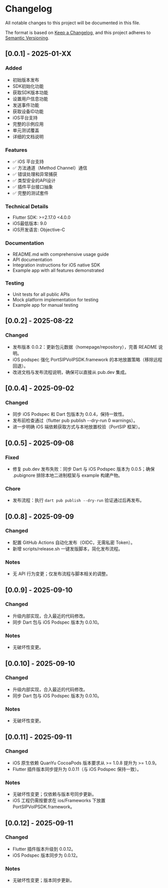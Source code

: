 # Changelog

All notable changes to this project will be documented in this file.

The format is based on [Keep a Changelog](https://keepachangelog.com/en/1.0.0/),
and this project adheres to [Semantic Versioning](https://semver.org/spec/v2.0.0/).

## [0.0.1] - 2025-01-XX

### Added
- 初始版本发布
- SDK初始化功能
- 获取SDK版本功能
- 设置用户信息功能
- 发送事件功能
- 获取设备ID功能
- iOS平台支持
- 完整的示例应用
- 单元测试覆盖
- 详细的文档说明

### Features
- ✅ iOS 平台支持
- ✅ 方法通道（Method Channel）通信
- ✅ 错误处理和异常捕获
- ✅ 类型安全的API设计
- ✅ 插件平台接口抽象
- ✅ 完整的测试套件

### Technical Details
- Flutter SDK: >=2.17.0 <4.0.0
- iOS最低版本: 9.0
- iOS开发语言: Objective-C

### Documentation
- README.md with comprehensive usage guide
- API documentation
- Integration instructions for iOS native SDK
- Example app with all features demonstrated

### Testing
- Unit tests for all public APIs
- Mock platform implementation for testing
- Example app for manual testing


## [0.0.2] - 2025-08-22

### Changed
- 发布版本 0.0.2：更新包元数据（homepage/repository），完善 README 说明。 
- iOS podspec 强化 PortSIPVoIPSDK.framework 的本地放置策略（移除远程回退）。 
- 改进文档与发布流程说明，确保可以直接从 pub.dev 集成。

## [0.0.4] - 2025-09-02

### Changed
- 同步 iOS Podspec 和 Dart 包版本为 0.0.4，保持一致性。
- 发布前检查通过（flutter pub publish --dry-run 0 warnings）。
- 进一步明确 iOS 端依赖获取方式与本地放置校验（PortSIP 框架）。

## [0.0.5] - 2025-09-08

### Fixed
- 修复 pub.dev 发布失败：同步 Dart 与 iOS Podspec 版本为 0.0.5；确保 .pubignore 排除本地二进制框架与 example 构建产物。

### Chore
- 发布流程：执行 `dart pub publish --dry-run` 验证通过后再发布。


## [0.0.8] - 2025-09-09

### Changed
- 配置 GitHub Actions 自动化发布（OIDC，无需私密 Token）。
- 新增 scripts/release.sh 一键发版脚本，简化发布流程。

### Notes
- 无 API 行为变更；仅发布流程与脚本相关的调整。

## [0.0.9] - 2025-09-10

### Changed
- 升级内部实现，合入最近的代码修改。
- 同步 Dart 包与 iOS Podspec 版本为 0.0.10。

### Notes
- 无破坏性变更。

## [0.0.10] - 2025-09-10

### Changed
- 升级内部实现，合入最近的代码修改。
- 同步 Dart 包与 iOS Podspec 版本为 0.0.10。

### Notes
- 无破坏性变更。

## [0.0.11] - 2025-09-11
### Changed
- iOS 原生依赖 QuanYu CocoaPods 版本要求从 >= 1.0.8 提升为 >= 1.0.9。
- Flutter 插件版本同步提升为 0.0.11（与 iOS Podspec 保持一致）。

### Notes
- 无破坏性变更；仅依赖与版本号同步更新。
- iOS 工程仍需按要求在 ios/Frameworks 下放置 PortSIPVoIPSDK.framework。

## [0.0.12] - 2025-09-11
### Changed
- Flutter 插件版本升级到 0.0.12。
- iOS Podspec 版本同步为 0.0.12。

### Notes
- 无破坏性变更；版本同步更新。